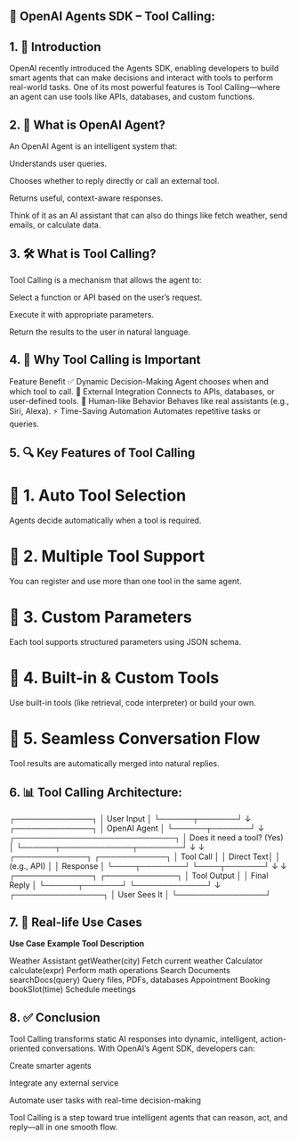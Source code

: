 ## 🚀 OpenAI Agents SDK – Tool Calling:

## 1. 📌 Introduction

OpenAI recently introduced the Agents SDK, enabling developers to build smart agents that can make decisions and interact with tools to perform real-world tasks.
One of its most powerful features is Tool Calling—where an agent can use tools like APIs, databases, and custom functions.

## 2. 🤖 What is OpenAI Agent?

An OpenAI Agent is an intelligent system that:

Understands user queries.

Chooses whether to reply directly or call an external tool.

Returns useful, context-aware responses.

Think of it as an AI assistant that can also do things like fetch weather, send emails, or calculate data.

## 3. 🛠️ What is Tool Calling?

Tool Calling is a mechanism that allows the agent to:

Select a function or API based on the user’s request.

Execute it with appropriate parameters.

Return the results to the user in natural language.

## 4. 🌟 Why Tool Calling is Important

Feature	Benefit
✅ Dynamic Decision-Making	Agent chooses when and which tool to call.
🔗 External Integration	Connects to APIs, databases, or user-defined tools.
🧠 Human-like Behavior	Behaves like real assistants (e.g., Siri, Alexa).
⚡ Time-Saving Automation	Automates repetitive tasks or queries.

## 5. 🔍 Key Features of Tool Calling

# 📌 1. Auto Tool Selection
Agents decide automatically when a tool is required.

# 📌 2. Multiple Tool Support
You can register and use more than one tool in the same agent.

# 📌 3. Custom Parameters
Each tool supports structured parameters using JSON schema.

# 📌 4. Built-in & Custom Tools
Use built-in tools (like retrieval, code interpreter) or build your own.

# 📌 5. Seamless Conversation Flow
Tool results are automatically merged into natural replies.

## 6. 📊 Tool Calling Architecture: 

┌──────────────┐
│  User Input  │
└──────┬───────┘
       ↓
┌──────────────┐
│ OpenAI Agent │
└──────┬───────┘
       ↓
┌─────────────────────────────┐
│ Does it need a tool? (Yes)  │
└──────┬─────────────┬────────┘
       ↓             ↓
┌─────────────┐   ┌────────────┐
│ Tool Call   │   │ Direct Text│
│ (e.g., API) │   │ Response   │
└────┬────────┘   └────┬───────┘
     ↓                 ↓
┌──────────────┐  ┌─────────────┐
│ Tool Output  │  │ Final Reply │
└──────┬───────┘  └─────────────┘
       ↓
┌────────────────┐
│  User Sees It  │
└────────────────┘

## 7. 🧩 Real-life Use Cases

**Use Case**	             **Example Tool**	            **Description**

Weather Assistant    	     getWeather(city)	            Fetch current weather
Calculator	               calculate(expr)	            Perform math operations
Search Documents	         searchDocs(query)	          Query files, PDFs, databases
Appointment Booking	       bookSlot(time)	              Schedule meetings

## 8. ✅ Conclusion

Tool Calling transforms static AI responses into dynamic, intelligent, action-oriented conversations. With OpenAI’s Agent SDK, developers can:

Create smarter agents

Integrate any external service

Automate user tasks with real-time decision-making

Tool Calling is a step toward true intelligent agents that can reason, act, and reply—all in one smooth flow.

